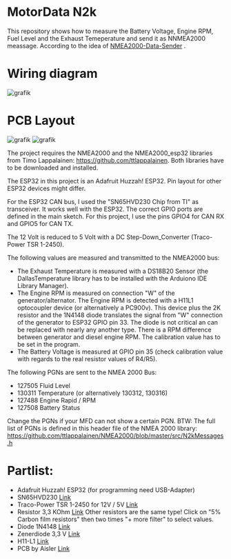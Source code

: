 # MotorData N2k
This repository shows how to measure the Battery Voltage, Engine RPM, Fuel Level and the Exhaust Temeperature and send it as NNMEA2000 meassage.
According to the idea of  [NMEA2000-Data-Sender](https://github.com/AK-Homberger/NMEA2000-Data-Sender) .

# Wiring diagram
![grafik](https://github.com/gerryvel/Motordaten/assets/17195231/d507fcf4-b0a5-4727-8adc-7d75e1f193b7)

# PCB Layout
![grafik](https://github.com/gerryvel/Motordaten/assets/17195231/145f6471-3dc7-4fd2-86d0-a982d48366ff)
![grafik](https://github.com/gerryvel/Motordaten/assets/17195231/56854047-a3f6-4fc3-a74d-e5f0a27eabe8)

The project requires the NMEA2000 and the NMEA2000_esp32 libraries from Timo Lappalainen: https://github.com/ttlappalainen.
Both libraries have to be downloaded and installed.

The ESP32 in this project is an Adafruit Huzzah! ESP32. Pin layout for other ESP32 devices might differ.

For the ESP32 CAN bus, I used the "SN65HVD230 Chip from TI" as transceiver. It works well with the ESP32.
The correct GPIO ports are defined in the main sketch. For this project, I use the pins GPIO4 for CAN RX and GPIO5 for CAN TX. 

The 12 Volt is reduced to 5 Volt with a DC Step-Down_Converter (Traco-Power TSR 1-2450).

The following values are measured and transmitted to the NMEA2000 bus:

- The Exhaust Temperature is measured with a DS18B20 Sensor (the DallasTemperature library has to be installed with the Arduiono IDE Library Manager).
- The Engine RPM is measured on connection "W" of the generator/alternator. The Engine RPM is detected with a H11L1 optocoupler device (or alternatively a PC900v). This device plus the 2K resistor and the 1N4148 diode translates the signal from "W" connection of the generator to ESP32 GPIO pin 33. The diode is not critical an can be replaced with nearly any another type.
There is a RPM difference between generator and diesel engine RPM. The calibration value has to be set in the program.
- The Battery Voltage is measured at GPIO pin 35 (check calibration value with regards to the real resistor values of R4/R5).

The following PGNs are sent to the NMEA 2000 Bus:
- 127505 Fluid Level
- 130311 Temperature (or alternatively 130312, 130316)
- 127488 Engine Rapid / RPM
- 127508 Battery Status

Change the PGNs if your MFD can not show a certain PGN.
BTW: The full list of PGNs is defined in this header file of the NMEA 2000 library: https://github.com/ttlappalainen/NMEA2000/blob/master/src/N2kMessages.h

# Partlist:

- Adafruit Huzzah! ESP32 (for programming need USB-Adapter)
- SN65HVD230 [Link](https://www.reichelt.de/high-speed-can-transceiver-1-mbit-s-3-3-v-so-8-sn-65hvd230d-p58427.html?&trstct=pos_0&nbc=1)
- Traco-Power TSR 1-2450 for 12V / 5V [Link](https://www.reichelt.de/dc-dc-wandler-tsr-1-1-w-5-v-1000-ma-sil-to-220-tsr-1-2450-p116850.html?search=tsr+1-24)
- Resistor 3,3 KOhm [Link](https://www.reichelt.de/widerstand-kohleschicht-3-3-kohm-0207-250-mw-5--1-4w-3-3k-p1397.html?search=widerstand+250+mw+3k3) Other resistors are the same type! Click on "5% Carbon film resistors" then two times "+ more filter" to select values.
- Diode 1N4148 [Link](https://www.reichelt.de/schalt-diode-100-v-150-ma-do-35-1n-4148-p1730.html?search=1n4148)
- Zenerdiode 3,3 V [Link](https://www.reichelt.de/zenerdiode-3-3-v-0-5-w-do-35-zf-3-3-p23126.html?&trstct=pos_6&nbc=1)
- H11-L1 [Link](https://www.reichelt.de/optokoppler-1-mbit-s-dil-6-h11l1m-p219351.html?search=H11-l1)
- PCB by Aisler [Link](https://aisler.net/p/JCQLQVHC)

